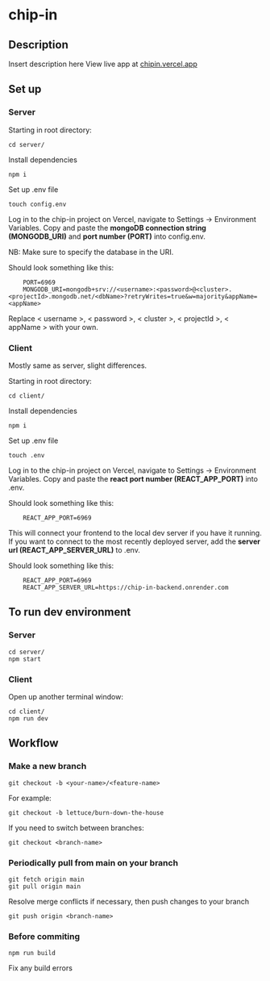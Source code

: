 # chip-in

## Description
Insert description here
View live app at [chipin.vercel.app](https://chipin.vercel.app/)

## Set up

### Server
Starting in root directory:
```
cd server/
```

Install dependencies
```
npm i
```

Set up .env file
```
touch config.env
```

Log in to the chip-in project on Vercel, navigate to Settings -> Environment Variables. Copy and paste the **mongoDB connection string (MONGODB_URI)** and **port number (PORT)** into config.env.

NB: Make sure to specify the database in the URI.

Should look something like this:
```
    PORT=6969
    MONGODB_URI=mongodb+srv://<username>:<password>@<cluster>.<projectId>.mongodb.net/<dbName>?retryWrites=true&w=majority&appName=<appName>
```

Replace < username >, < password >, < cluster >, < projectId >, < appName > with your own.

### Client
Mostly same as server, slight differences. 

Starting in root directory:
```
cd client/
```

Install dependencies
```
npm i
```

Set up .env file
```
touch .env
```

Log in to the chip-in project on Vercel, navigate to Settings -> Environment Variables. Copy and paste the **react port number (REACT_APP_PORT)** into .env.

Should look something like this:
```
    REACT_APP_PORT=6969
```

This will connect your frontend to the local dev server if you have it running. If you want to connect to the most recently deployed server, add the **server url (REACT_APP_SERVER_URL)** to .env.

Should look something like this:
```
    REACT_APP_PORT=6969
    REACT_APP_SERVER_URL=https://chip-in-backend.onrender.com
```

## To run dev environment

### Server
```
cd server/
npm start
```

### Client
Open up another terminal window:
```
cd client/
npm run dev
```

## Workflow

### Make a new branch
```
git checkout -b <your-name>/<feature-name>
```
For example:
```
git checkout -b lettuce/burn-down-the-house
```

If you need to switch between branches:
```
git checkout <branch-name>
```

### Periodically pull from main on your branch 
```
git fetch origin main
git pull origin main
```
Resolve merge conflicts if necessary, then push changes to your branch
```
git push origin <branch-name>
```

### Before commiting 
```
npm run build
```
Fix any build errors
